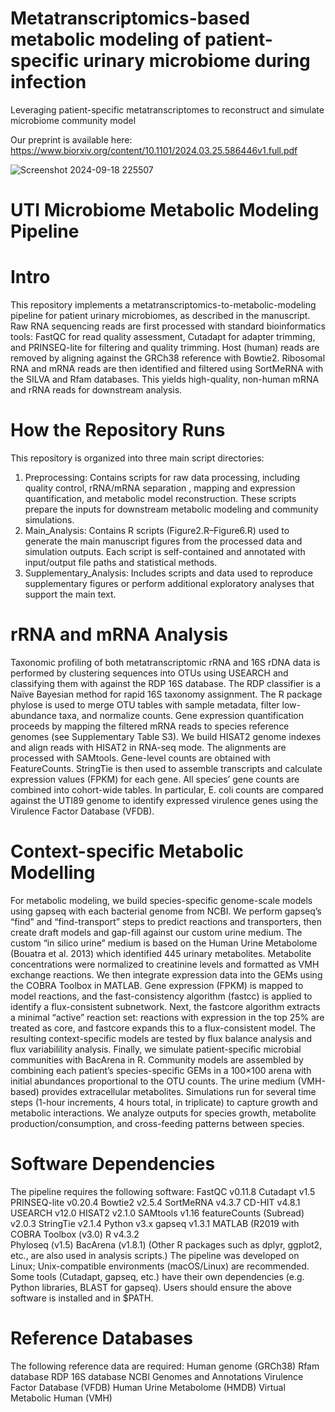 # Metatranscriptomics-based metabolic modeling of patient-specific urinary microbiome during infection
Leveraging patient-specific metatranscriptomes to reconstruct and simulate microbiome community model

Our preprint is available here:
https://www.biorxiv.org/content/10.1101/2024.03.25.586446v1.full.pdf

![Screenshot 2024-09-18 225507](https://github.com/user-attachments/assets/0d2284c8-6f6d-4d0d-bc2b-8e374c1011db)



# UTI Microbiome Metabolic Modeling Pipeline
# Intro
This repository implements a metatranscriptomics-to-metabolic-modeling pipeline for patient urinary microbiomes, as described in the manuscript. Raw RNA sequencing reads are first processed with standard bioinformatics tools: FastQC for read quality assessment, Cutadapt for adapter trimming, and PRINSEQ-lite for filtering and quality trimming. Host (human) reads are removed by aligning against the GRCh38 reference with Bowtie2. Ribosomal RNA and mRNA reads are then identified and filtered using SortMeRNA with the SILVA and Rfam databases. This yields high-quality, non-human mRNA and rRNA reads for downstream analysis. 

# How the Repository Runs
This repository is organized into three main script directories:
1) Preprocessing: Contains scripts for raw data processing, including quality control, rRNA/mRNA separation , mapping and expression quantification, and metabolic model reconstruction. These scripts prepare the inputs for downstream metabolic modeling and community simulations.
2) Main_Analysis: Contains R scripts (Figure2.R–Figure6.R) used to generate the main manuscript figures from the processed data and simulation outputs. Each script is self-contained and annotated with input/output file paths and statistical methods.
3) Supplementary_Analysis: Includes scripts and data used to reproduce supplementary figures or perform additional exploratory analyses that support the main text.


# rRNA and mRNA Analysis
Taxonomic profiling of both metatranscriptomic rRNA and 16S rDNA data is performed by clustering sequences into OTUs using USEARCH and classifying them with against the RDP 16S database. The RDP classifier is a Naïve Bayesian method for rapid 16S taxonomy assignment. The R package phylose is used to merge OTU tables with sample metadata, filter low-abundance taxa, and normalize counts. Gene expression quantification proceeds by mapping the filtered mRNA reads to species reference genomes (see Supplementary Table S3). We build HISAT2 genome indexes and align reads with HISAT2 in RNA-seq mode. The alignments are processed with SAMtools. Gene-level counts are obtained with FeatureCounts. StringTie is then used to assemble transcripts and calculate expression values (FPKM) for each gene. All species’ gene counts are combined into cohort-wide tables. In particular, E. coli counts are compared against the UTI89 genome to identify expressed virulence genes using the Virulence Factor Database (VFDB). 

# Context-specific Metabolic Modelling
For metabolic modeling, we build species-specific genome-scale models using gapseq with each bacterial genome from NCBI. We perform gapseq’s “find” and “find-transport” steps to predict reactions and transporters, then create draft models and gap-fill against our custom urine medium. The custom “in silico urine” medium is based on the Human Urine Metabolome (Bouatra et al. 2013) which identified 445 urinary metabolites. Metabolite concentrations were normalized to creatinine levels and formatted as VMH exchange reactions. We then integrate expression data into the GEMs using the COBRA Toolbox  in MATLAB. Gene expression (FPKM) is mapped to model reactions, and the fast-consistency algorithm (fastcc) is applied to identify a flux-consistent subnetwork. Next, the fastcore algorithm extracts a minimal “active” reaction set: reactions with expression in the top 25% are treated as core, and fastcore expands this to a flux-consistent model. The resulting context-specific models are  tested by flux balance analysis and flux variabilility analysis. Finally, we simulate patient-specific microbial communities with BacArena in R. Community models are assembled by combining each patient’s species-specific GEMs in a 100×100  arena with initial abundances proportional to the OTU counts. The urine medium (VMH-based) provides extracellular metabolites. Simulations run for several time steps (1-hour increments, 4 hours total, in triplicate) to capture growth and metabolic interactions. We analyze outputs for species growth, metabolite production/consumption, and cross-feeding patterns between species.

# Software Dependencies
The pipeline requires the following software:
FastQC v0.11.8
Cutadapt v1.5
PRINSEQ-lite v0.20.4
Bowtie2 v2.5.4
SortMeRNA v4.3.7 
CD-HIT v4.8.1
USEARCH v12.0
HISAT2 v2.1.0 
SAMtools v1.16
featureCounts (Subread) v2.0.3 
StringTie v2.1.4
Python v3.x
gapseq v1.3.1
MATLAB (R2019 with COBRA Toolbox (v3.0)
R v4.3.2  
Phyloseq (v1.5)
BacArena (v1.8.1)
(Other R packages such as dplyr, ggplot2, etc., are also used in analysis scripts.)
The pipeline was developed on Linux; Unix-compatible environments (macOS/Linux) are recommended. Some tools (Cutadapt, gapseq, etc.) have their own dependencies (e.g. Python libraries, BLAST for gapseq). Users should ensure the above software is installed and in $PATH.

# Reference Databases
The following reference data are required:
Human genome (GRCh38) 
Rfam database
RDP 16S database 
NCBI Genomes and Annotations
Virulence Factor Database (VFDB)
Human Urine Metabolome (HMDB)
Virtual Metabolic Human (VMH)
